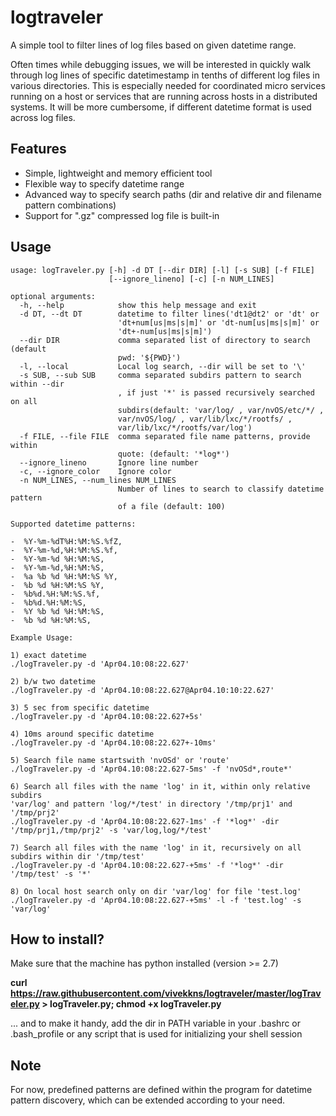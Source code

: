 # logtraveler
A simple tool to filter lines of log files based on given datetime range.

Often times while debugging issues,
we will be interested in quickly walk through log lines of
specific datetimestamp in tenths of different 
log files in various directories.
This is especially needed for coordinated micro services running on a host 
or services that are running across hosts in a distributed systems.
It will be more cumbersome, if different datetime format is 
used across log files.  

## Features

* Simple, lightweight and memory efficient tool
* Flexible way to specify datetime range
* Advanced way to specify search paths
(dir and relative dir and filename pattern combinations)
* Support for ".gz" compressed log file is built-in

## Usage

```
usage: logTraveler.py [-h] -d DT [--dir DIR] [-l] [-s SUB] [-f FILE]
                      [--ignore_lineno] [-c] [-n NUM_LINES]

optional arguments:
  -h, --help            show this help message and exit
  -d DT, --dt DT        datetime to filter lines('dt1@dt2' or 'dt' or
                        'dt+num[us|ms|s|m]' or 'dt-num[us|ms|s|m]' or
                        'dt+-num[us|ms|s|m]')
  --dir DIR             comma separated list of directory to search (default
                        pwd: '${PWD}')
  -l, --local           Local log search, --dir will be set to '\'
  -s SUB, --sub SUB     comma separated subdirs pattern to search within --dir
                        , if just '*' is passed recursively searched on all
                        subdirs(default: 'var/log/ , var/nvOS/etc/*/ ,
                        var/nvOS/log/ , var/lib/lxc/*/rootfs/ ,
                        var/lib/lxc/*/rootfs/var/log')
  -f FILE, --file FILE  comma separated file name patterns, provide within
                        quote: (default: '*log*')
  --ignore_lineno       Ignore line number
  -c, --ignore_color    Ignore color
  -n NUM_LINES, --num_lines NUM_LINES
                        Number of lines to search to classify datetime pattern
                        of a file (default: 100)

Supported datetime patterns:

-  %Y-%m-%dT%H:%M:%S.%fZ,
-  %Y-%m-%d,%H:%M:%S.%f,
-  %Y-%m-%d %H:%M:%S,
-  %Y-%m-%d,%H:%M:%S,
-  %a %b %d %H:%M:%S %Y,
-  %b %d %H:%M:%S %Y,
-  %b%d.%H:%M:%S.%f,
-  %b%d.%H:%M:%S,
-  %Y %b %d %H:%M:%S,
-  %b %d %H:%M:%S,

Example Usage:

1) exact datetime
./logTraveler.py -d 'Apr04.10:08:22.627'

2) b/w two datetime
./logTraveler.py -d 'Apr04.10:08:22.627@Apr04.10:10:22.627'

3) 5 sec from specific datetime
./logTraveler.py -d 'Apr04.10:08:22.627+5s'

4) 10ms around specific datetime
./logTraveler.py -d 'Apr04.10:08:22.627+-10ms'

5) Search file name startswith 'nvOSd' or 'route'
./logTraveler.py -d 'Apr04.10:08:22.627-5ms' -f 'nvOSd*,route*'

6) Search all files with the name 'log' in it, within only relative subdirs
'var/log' and pattern 'log/*/test' in directory '/tmp/prj1' and '/tmp/prj2'
./logTraveler.py -d 'Apr04.10:08:22.627-1ms' -f '*log*' -dir '/tmp/prj1,/tmp/prj2' -s 'var/log,log/*/test'

7) Search all files with the name 'log' in it, recursively on all subdirs within dir '/tmp/test'
./logTraveler.py -d 'Apr04.10:08:22.627-+5ms' -f '*log*' -dir '/tmp/test' -s '*'

8) On local host search only on dir 'var/log' for file 'test.log'
./logTraveler.py -d 'Apr04.10:08:22.627-+5ms' -l -f 'test.log' -s 'var/log'
```
## How to install?

Make sure that the machine has python installed (version >= 2.7)

**curl https://raw.githubusercontent.com/vivekkns/logtraveler/master/logTraveler.py > logTraveler.py; chmod +x logTraveler.py**

... and to make it handy, add the dir in PATH variable in your
.bashrc or .bash_profile or
any script that is used for initializing your shell session


## Note

For now, predefined patterns are defined within the program
for datetime pattern discovery, which can be extended according to your need.

